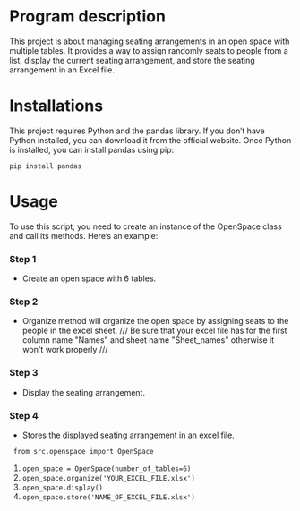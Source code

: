 # Program description

This project is about managing seating arrangements in an open space with multiple tables. It provides a way to assign randomly seats to people from a list, display the current seating arrangement, and store the seating arrangement in an Excel file.

# Installations

This project requires Python and the pandas library. If you don’t have Python installed, you can download it from the official website. Once Python is installed, you can install pandas using pip:

``` pip install pandas ```

# Usage

To use this script, you need to create an instance of the OpenSpace class and call its methods. Here’s an example:

### Step 1
- Create an open space with 6 tables.
### Step 2
- Organize method will organize the open space by assigning seats to the people in the excel sheet.
/// Be sure that your excel file has for the first column name "Names" and sheet name "Sheet_names" otherwise it won't work properly ///
### Step 3
- Display the seating arrangement.
### Step 4
- Stores the displayed seating arrangement in an excel file. 


``` from src.openspace import OpenSpace```

1. ``` open_space = OpenSpace(number_of_tables=6) ```
2. ``` open_space.organize('YOUR_EXCEL_FILE.xlsx') ``` 
3. ``` open_space.display() ```
4. ``` open_space.store('NAME_OF_EXCEL_FILE.xlsx') ```
